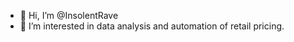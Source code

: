 - 👋 Hi, I’m @InsolentRave
- 👀 I’m interested in data analysis and automation of retail pricing.
<!---
InsolentRave/InsolentRave is a ✨ special ✨ repository because its `README.md` (this file) appears on your GitHub profile.
You can click the Preview link to take a look at your changes.
--->
